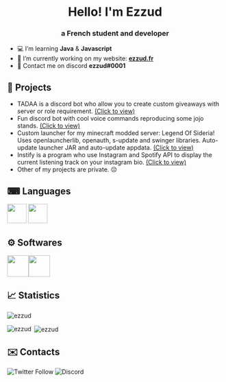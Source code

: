 <h1 align="center">Hello! I'm Ezzud</h1>
<h3 align="center">a French student and developer</h3>

- 💻 I’m learning **Java** & **Javascript**
- 💼 I’m currently working on my website: <a target="blank" href="https://ezzud.fr">**ezzud.fr**</a>
- 📨 Contact me on discord **ezzud#0001**


## 📕 Projects

- TADAA is a discord bot who allow you to create custom giveaways with server or role requirement.  [(Click to view)](https://github.com/Ezzud/tadaa)
- Fun discord bot with cool voice commands reproducing some jojo stands.  [(Click to view)](https://github.com/Ezzud/jojo-commands)
- Custom launcher for my minecraft modded server: Legend Of Sideria! Uses openlauncherlib, openauth, s-update and swinger libraries. Auto-update launcher JAR and auto-update appdata. [(Click to view)](https://github.com/Ezzud/los-launcher)
- Instify is a program who use Instagram and Spotify API to display the current listening track on your instagram bio. [(Click to view)](https://github.com/Ezzud/instify)
- Other of my projects are private. 😔


## ⌨ Languages
<img src="https://www.flaticon.com/svg/static/icons/svg/2393/2393313.svg" width="45px" height="45px" /> <img src="https://www.flaticon.com/svg/static/icons/svg/136/136530.svg" width="45px" height="45px" />


## ⚙️ Softwares

<img src="https://upload.wikimedia.org/wikipedia/fr/7/78/Sublime_text_logo.png" width="50px" height="50px" /><img src="https://ezzud.tk/portfolio/attachments/softwares/eclipse.png" width="50px" height="50px" />


## 📈 Statistics 
<p align="left"> <img src="https://komarev.com/ghpvc/?username=ezzud&label=Profile%20views&color=4B18B8&style=flat" alt="ezzud" /> </p>
<p><img align="left" src="https://github-readme-stats.vercel.app/api/top-langs/?username=ezzud&theme=radical" alt="ezzud" /></p>

<p>&nbsp;<img align="center" src="https://github-readme-stats.vercel.app/api?username=ezzud&theme=radical" alt="ezzud" /></p>

## ✉️ Contacts
<p align="left">
<img alt="Twitter Follow" src="https://img.shields.io/twitter/follow/ezzud_?color=%231DA1F2&logo=twitter&style=for-the-badge">  <img alt="Discord" src="https://img.shields.io/badge/DISCORD-ezzud%230001-%237289DA?style=for-the-badge&logo=discord">
